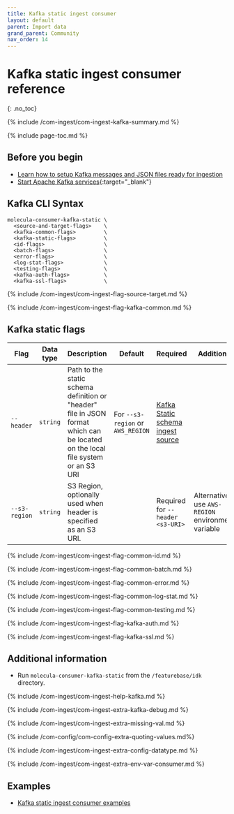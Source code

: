 ```yaml
---
title: Kafka static ingest consumer
layout: default
parent: Import data
grand_parent: Community
nav_order: 14
---
```


# Kafka static ingest consumer reference
{: .no_toc}

{% include /com-ingest/com-ingest-kafka-summary.md %}

{% include page-toc.md %}

## Before you begin

* [Learn how to setup Kafka messages and JSON files ready for ingestion](/docs/community/com-ingest/com-ingest-source-kafka-static)
* [Start Apache Kafka services](https://kafka.apache.org/quickstart){:target="_blank"}

## Kafka CLI Syntax

```
molecula-consumer-kafka-static \
  <source-and-target-flags>    \
  <kafka-common-flags>         \
  <kafka-static-flags>         \
  <id-flags>                   \
  <batch-flags>                \
  <error-flags>                \
  <log-stat-flags>             \
  <testing-flags>              \
  <kafka-auth-flags>           \
  <kafka-ssl-flags>            \
```

{% include /com-ingest/com-ingest-flag-source-target.md %}

{% include /com-ingest/com-ingest-flag-kafka-common.md %}

## Kafka static flags

| Flag | Data type | Description | Default | Required | Additional |
|---|---|---|---|---|---|
| `--header` | `string` | Path to the static schema definition or "header" file in JSON format which can be located on the local file system or an S3 URI | For `--s3-region` or `AWS_REGION`  | [Kafka Static schema ingest source](/docs/community/com-ingest/com-ingest-source-kafka-static) |
| `--s3-region` | `string` | S3 Region, optionally used when header is specified as an S3 URI.  |  | Required for `--header <s3-URI>` |  Alternatively, use `AWS-REGION` environment variable |

{% include /com-ingest/com-ingest-flag-common-id.md %}

{% include /com-ingest/com-ingest-flag-common-batch.md %}

{% include /com-ingest/com-ingest-flag-common-error.md %}

{% include /com-ingest/com-ingest-flag-common-log-stat.md %}

{% include /com-ingest/com-ingest-flag-common-testing.md %}

{% include /com-ingest/com-ingest-flag-kafka-auth.md %}

{% include /com-ingest/com-ingest-flag-kafka-ssl.md %}

## Additional information

* Run `molecula-consumer-kafka-static` from the `/featurebase/idk` directory.

{% include /com-ingest/com-ingest-help-kafka.md %}

{% include /com-ingest/com-ingest-extra-kafka-debug.md %}

{% include /com-ingest/com-ingest-extra-missing-val.md %}

{% include /com-config/com-config-extra-quoting-values.md%}

{% include /com-ingest/com-ingest-extra-config-datatype.md %}

{% include /com-ingest/com-ingest-extra-env-var-consumer.md %}

## Examples

* [Kafka static ingest consumer examples](/docs/community/com-ingest/com-ingest-eg-kafka-static)
